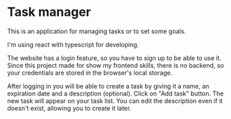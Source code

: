 # Task manager 

This is an application for managing tasks or to set some goals.

I'm using react with typescript for developing.

The website has a login feature, so you have to sign up to be able to use it. Since this project made for show my frontend skills, there is no backend, so your credentials are stored in the browser's local storage.

After logging in you will be able to create a task by giving it a name, an expiration date and a description (optional). Click on "Add task" button. The new task will appear on your task list. You can edit the description even if it doesn't exist, allowing you to create it later.
